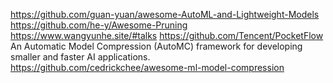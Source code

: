 

<!--
 * @version:
 * @Author:  StevenJokess https://github.com/StevenJokess
 * @Date: 2020-10-21 23:21:54
 * @LastEditors:  StevenJokess https://github.com/StevenJokess
 * @LastEditTime: 2020-12-07 20:13:39
 * @Description:
 * @TODO::
 * @Reference:
-->
https://github.com/guan-yuan/awesome-AutoML-and-Lightweight-Models
https://github.com/he-y/Awesome-Pruning
https://www.wangyunhe.site/#talks
https://github.com/Tencent/PocketFlow
An Automatic Model Compression (AutoMC) framework for developing smaller and faster AI applications.
https://github.com/cedrickchee/awesome-ml-model-compression
